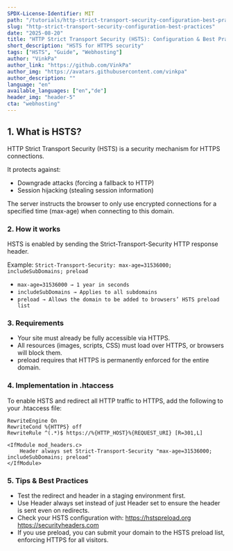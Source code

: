 ```yaml
---
SPDX-License-Identifier: MIT
path: "/tutorials/http-strict-transport-security-configuration-best-practices"
slug: "http-strict-transport-security-configuration-best-practices"
date: "2025-08-20"
title: "HTTP Strict Transport Security (HSTS): Configuration & Best Practices"
short_description: "HSTS for HTTPS security"
tags: ["HSTS", "Guide", "Webhosting"]
author: "VinkPa"
author_link: "https://github.com/VinkPa"
author_img: "https://avatars.githubusercontent.com/vinkpa"
author_description: ""
language: "en"
available_languages: ["en","de"]
header_img: "header-5"
cta: "webhosting"
---
```


## 1. What is HSTS?

HTTP Strict Transport Security (HSTS) is a security mechanism for HTTPS connections.

It protects against:
- Downgrade attacks (forcing a fallback to HTTP)
- Session hijacking (stealing session information)

The server instructs the browser to only use encrypted connections for a specified time (max-age) when connecting to this domain.

### 2. How it works

HSTS is enabled by sending the Strict-Transport-Security HTTP response header.

Example:
`Strict-Transport-Security: max-age=31536000; includeSubDomains; preload`
- `max-age=31536000 → 1 year in seconds`
- `includeSubDomains → Applies to all subdomains`
- `preload → Allows the domain to be added to browsers’ HSTS preload list`

### 3. Requirements
- Your site must already be fully accessible via HTTPS.
- All resources (images, scripts, CSS) must load over HTTPS, or browsers will block them.
- preload requires that HTTPS is permanently enforced for the entire domain.

### 4. Implementation in .htaccess

To enable HSTS and redirect all HTTP traffic to HTTPS, add the following to your .htaccess file:

```# Enforce HTTPS
RewriteEngine On
RewriteCond %{HTTPS} off
RewriteRule ^(.*)$ https://%{HTTP_HOST}%{REQUEST_URI} [R=301,L]
```

```# Set HSTS header
<IfModule mod_headers.c>
    Header always set Strict-Transport-Security "max-age=31536000; includeSubDomains; preload"
</IfModule>
```

### 5. Tips & Best Practices
- Test the redirect and header in a staging environment first.
- Use Header always set instead of just Header set to ensure the header is sent even on redirects.
- Check your HSTS configuration with:
    https://hstspreload.org
    https://securityheaders.com
- If you use preload, you can submit your domain to the HSTS preload list, enforcing HTTPS for all visitors.